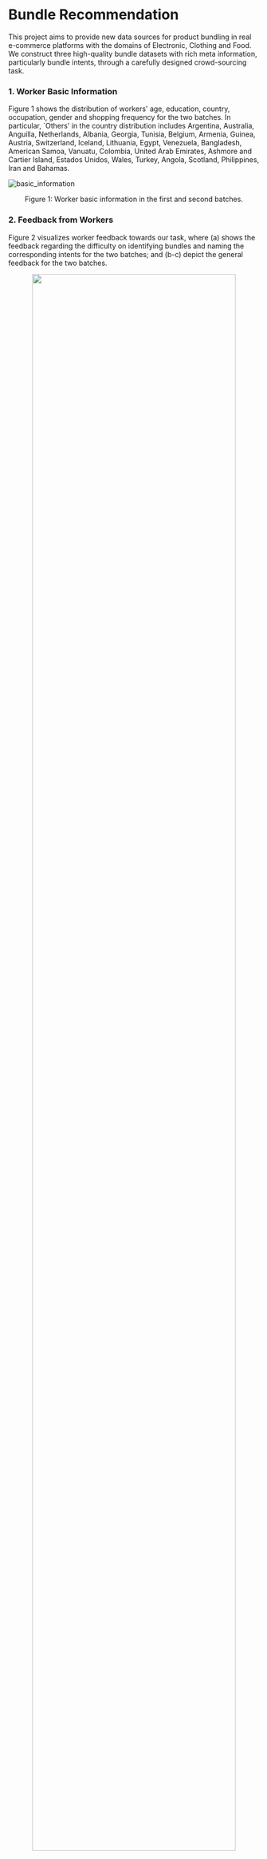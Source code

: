 # Bundle Recommendation
This project aims to provide new data sources for product bundling in real e-commerce platforms with the domains of Electronic, Clothing and Food. We construct three high-quality bundle datasets with rich meta information, particularly bundle intents, through a carefully designed crowd-sourcing task.


### 1. Worker Basic Information
Figure 1 shows the distribution of workers' age, education, country, occupation, gender and shopping frequency for the two batches. In particular, `Others' in the country distribution includes Argentina, Australia, Anguilla, Netherlands, Albania, Georgia, Tunisia, Belgium, Armenia, Guinea, Austria, Switzerland, Iceland, Lithuania, Egypt, Venezuela, Bangladesh, American Samoa, Vanuatu, Colombia, United Arab Emirates, Ashmore and Cartier Island, Estados Unidos, Wales, Turkey, Angola, Scotland, Philippines, Iran and Bahamas.


![basic_information](img/worker_basic_information.png)
<p align="center">Figure 1: Worker basic information in the first and second batches.</p>

### 2. Feedback from Workers
Figure 2 visualizes worker feedback towards our task, where (a) shows the feedback regarding the difficulty on identifying bundles and naming the corresponding intents for the two batches; and (b-c) depict the general feedback for the two batches.

<p align="center">
  <img src="img/worker_feedback.png" width="90%" height="90%">
</p>
<p align="center">Figure 2: Feedback from workers for the two batches.</p>


### 3. Bundle Detection

#### Source code
- **Pattern Mining** ([code](code/bundle%20detection/readme.md))

#### Parameter Settings
A grid search in {0.0001, 0.001, 0.01} is applied to find out the optimal settings for *support* and *confidence*, and both are set as 0.001 across the three domains.


### 4. Bundle Completion

#### Source code
- **ItemKNN & BPRMF** ([code](https://github.com/recsys-benchmark/DaisyRec-v2.0))

- **Mean-VAE & Concat-VAE** ([code](/code/bundle%20completion/readme.md))

- **TSF** ([code](/code/bundle%20completion/readme.md))


#### Parameter Settings
The dimension *d* of item and bundle representations for all methods is 20. Grid search is adopted to find out the best settings for other key parameters. In particular, learning rate ![](https://latex.codecogs.com/svg.image?\eta)  and regularization coefficient ![](https://latex.codecogs.com/svg.image?\lambda)  are searched in {0.0001, 0.001, 0.01}; the number of neighbors *K* in ItemKNN is searched in {10, 20, 30, 50}; the weight of KL divergence ![](https://latex.codecogs.com/svg.image?\alpha) in VAE is searched in {0.001, 0.01, 0.1}; the hidden layer sizes ![](https://latex.codecogs.com/svg.image?hid\\_layers) are searched in {50,100,200}; The batch size is searched in {64, 128, 256}. The number of heads (i.e., *n_heads*) for TSF is searched in {1,2,4}. The number of layers for TSF is searched in {1,2,3}. The optimal parameter settings are shown in Table 1. 

&emsp;&emsp;&emsp;&emsp;&emsp;&emsp;&emsp;&emsp;Table 1: Parameter settings for bundle completion (*d=20*).

|  | Electronic | Clothing | Food |
| :------: | :------: | :------: | :------: |
| ItemKNN | ![equation](https://latex.codecogs.com/svg.image?K=10)| ![equation](https://latex.codecogs.com/svg.image?K=10) | ![equation](https://latex.codecogs.com/svg.image?K=10) |
| BPRMF | ![equation](https://latex.codecogs.com/svg.image?\eta=0.0001)<br>![equation](https://latex.codecogs.com/svg.image?\lambda=0.001)<br>![equation](https://latex.codecogs.com/svg.image?neg\\_sample=2)<br>![equation](https://latex.codecogs.com/svg.image?batch\\_size=128) | ![equation](https://latex.codecogs.com/svg.image?\eta=0.0001)<br>![equation](https://latex.codecogs.com/svg.image?\lambda=0.01)<br>![equation](https://latex.codecogs.com/svg.image?neg\\_sample=2)<br>![equation](https://latex.codecogs.com/svg.image?batch\\_size=128) | ![equation](https://latex.codecogs.com/svg.image?\eta=0.01)<br>![equation](https://latex.codecogs.com/svg.image?\lambda=0.01)<br>![equation](https://latex.codecogs.com/svg.image?neg\\_sample=2)<br>![equation](https://latex.codecogs.com/svg.image?batch\\_size=128) |
| mean-VAE | ![equation](https://latex.codecogs.com/svg.image?\eta=0.0001)<br>![equation](https://latex.codecogs.com/svg.image?\lambda=0.001)<br>![equation](https://latex.codecogs.com/svg.image?\alpha=0.01)<br>![equation](https://latex.codecogs.com/svg.image?hid\\_layers=[100,50])<br>![equation](https://latex.codecogs.com/svg.image?dropout=0.5)<br>![equation](https://latex.codecogs.com/svg.image?batch\\_size=64) | ![equation](https://latex.codecogs.com/svg.image?\eta=0.0001)<br>![equation](https://latex.codecogs.com/svg.image?\lambda=0.0001)<br>![equation](https://latex.codecogs.com/svg.image?\alpha=0.001)<br>![equation](https://latex.codecogs.com/svg.image?hid\\_layers=[100,50])<br>![equation](https://latex.codecogs.com/svg.image?dropout=0.5)<br>![equation](https://latex.codecogs.com/svg.image?batch\\_size=128) | ![equation](https://latex.codecogs.com/svg.image?\eta=0.0001)<br>![equation](https://latex.codecogs.com/svg.image?\lambda=0.001)<br>![equation](https://latex.codecogs.com/svg.image?\alpha=0.001)<br>![equation](https://latex.codecogs.com/svg.image?hid\\_layers=[100,50])<br>![equation](https://latex.codecogs.com/svg.image?dropout=0.5)<br>![equation](https://latex.codecogs.com/svg.image?batch\\_size=64) |
| concat-VAE | ![equation](https://latex.codecogs.com/svg.image?\eta=0.0001)<br>![equation](https://latex.codecogs.com/svg.image?\lambda=0.01)<br>![equation](https://latex.codecogs.com/svg.image?\alpha=0.001)<br>![equation](https://latex.codecogs.com/svg.image?hid\\_layers=[100,50])<br>![equation](https://latex.codecogs.com/svg.image?dropout=0.5)<br>![equation](https://latex.codecogs.com/svg.image?batch\\_size=128) | ![equation](https://latex.codecogs.com/svg.image?\eta=0.001)<br>![equation](https://latex.codecogs.com/svg.image?\lambda=0.001)<br>![equation](https://latex.codecogs.com/svg.image?\alpha=0.1)<br>![equation](https://latex.codecogs.com/svg.image?hid\\_layers=[100,50])<br>![equation](https://latex.codecogs.com/svg.image?dropout=0.5)<br>![equation](https://latex.codecogs.com/svg.image?batch\\_size=64) | ![equation](https://latex.codecogs.com/svg.image?\eta=0.0001)<br>![equation](https://latex.codecogs.com/svg.image?\lambda=0.0001)<br>![equation](https://latex.codecogs.com/svg.image?\alpha=0.001)<br>![equation](https://latex.codecogs.com/svg.image?hid\\_layers=[100,50])<br>![equation](https://latex.codecogs.com/svg.image?dropout=0.5)<br>![equation](https://latex.codecogs.com/svg.image?batch\\_size=64) |
| TSF | ![equation](https://latex.codecogs.com/svg.image?\eta=0.001)<br>![equation](https://latex.codecogs.com/svg.image?n\\_heads=2)<br>![equation](https://latex.codecogs.com/svg.image?layers=1)<br>![equation](https://latex.codecogs.com/svg.image?batch\\_size=64)|![equation](https://latex.codecogs.com/svg.image?\eta=0.001)<br>![equation](https://latex.codecogs.com/svg.image?n\\_heads=1)<br>![equation](https://latex.codecogs.com/svg.image?layers=1)<br>![equation](https://latex.codecogs.com/svg.image?batch\\_size=128) | ![equation](https://latex.codecogs.com/svg.image?\eta=0.001)<br>![equation](https://latex.codecogs.com/svg.image?n\\_heads=1)<br>![equation](https://latex.codecogs.com/svg.image?layers=2)<br>![equation](https://latex.codecogs.com/svg.image?batch\\_size=128)|


### 5. Bundle Ranking

#### Source code
- **ItemKNN & BPRMF** ([code](https://github.com/recsys-benchmark/DaisyRec-v2.0))

- **DAM** ([code](https://github.com/yliuSYSU/DAM))

- **AttList** ([code](https://github.com/heyunh2015/AttList))

- **GCN & BGCN** ([code](https://github.com/cjx0525/BGCN))

#### Parameter Settings
The dimension *d* of representations is set as 20. We apply a same grid search for ![](https://latex.codecogs.com/svg.image?\eta), ![](https://latex.codecogs.com/svg.image?\lambda), ![](https://latex.codecogs.com/svg.image?K) and batch size as in bundle completion. Besides, the predictive layer *D* for AttList is searched from {20, 50, 100}; the node and message dropout rate for GCN and BGCN is searched in {0, 0.1, 0.3, 0.5}. As the training complexity for GCN and BGCN is quite high, we set the batch size as 2048 as suggested by the original paper. The optimal parameter settings are presented in Table 2. Note that the parameter settings for BGCN is the version without pre-training (i.e. ![](https://latex.codecogs.com/svg.image?BGCN_%7Bw/o%5C%20pre%7D)). 


&emsp;&emsp;&emsp;&emsp;&emsp;&emsp;&emsp;Table 2: Parameter settings for bundle ranking (*d=20*).

|  | Electronic | Clothing | Food |
| :------: | :------: | :------: | :------: |
| ItemKNN | ![equation](https://latex.codecogs.com/svg.image?K=10)| ![equation](https://latex.codecogs.com/svg.image?K=10) | ![equation](https://latex.codecogs.com/svg.image?K=10) |
| BPRMF | ![equation](https://latex.codecogs.com/svg.image?\eta=0.0001)<br>![equation](https://latex.codecogs.com/svg.image?\lambda=0.001)<br>![equation](https://latex.codecogs.com/svg.image?neg\\_sample=2)<br>![equation](https://latex.codecogs.com/svg.image?batch\\_size=128) | ![equation](https://latex.codecogs.com/svg.image?\eta=0.0001)<br>![equation](https://latex.codecogs.com/svg.image?\lambda=0.01)<br>![equation](https://latex.codecogs.com/svg.image?neg\\_sample=2)<br>![equation](https://latex.codecogs.com/svg.image?batch\\_size=128) | ![equation](https://latex.codecogs.com/svg.image?\eta=0.0001)<br>![equation](https://latex.codecogs.com/svg.image?\lambda=0.0001)<br>![equation](https://latex.codecogs.com/svg.image?neg\\_sample=2)<br>![equation](https://latex.codecogs.com/svg.image?batch\\_size=128) |
| DAM | ![equation](https://latex.codecogs.com/svg.image?\eta=0.01)<br>![equation](https://latex.codecogs.com/svg.image?neg\\_sample=1)<br>![equation](https://latex.codecogs.com/svg.image?dropout=0.5) | ![equation](https://latex.codecogs.com/svg.image?\eta=0.01)<br>![equation](https://latex.codecogs.com/svg.image?neg\\_sample=1)<br>![equation](https://latex.codecogs.com/svg.image?dropout=0.5) | ![equation](https://latex.codecogs.com/svg.image?\eta=0.01)<br>![equation](https://latex.codecogs.com/svg.image?neg\\_sample=1)<br>![equation](https://latex.codecogs.com/svg.image?dropout=0.5) |
| AttList | ![equation](https://latex.codecogs.com/svg.image?\eta=0.001)<br>![equation](https://latex.codecogs.com/svg.image?neg\\_sample=2)<br>![equation](https://latex.codecogs.com/svg.image?\\&hash;bundles/user=5)<br>![equation](https://latex.codecogs.com/svg.image?\\&hash;items/bundle=10)<br>![equation](https://latex.codecogs.com/svg.image?D=100)<br>![equation](https://latex.codecogs.com/svg.image?dropout=0.5)<br>![equation](https://latex.codecogs.com/svg.image?batch\\_size=64) | ![equation](https://latex.codecogs.com/svg.image?\eta=0.0001)<br>![equation](https://latex.codecogs.com/svg.image?neg\\_sample=2)<br>![equation](https://latex.codecogs.com/svg.image?\\&hash;bundles/user=5)<br>![equation](https://latex.codecogs.com/svg.image?\\&hash;items/bundle=10)<br>![equation](https://latex.codecogs.com/svg.image?D=50)<br>![equation](https://latex.codecogs.com/svg.image?dropout=0.5)<br>![equation](https://latex.codecogs.com/svg.image?batch\\_size=128) | ![equation](https://latex.codecogs.com/svg.image?\eta=0.001)<br>![equation](https://latex.codecogs.com/svg.image?neg\\_sample=2)<br>![equation](https://latex.codecogs.com/svg.image?\\&hash;bundles/user=5)<br>![equation](https://latex.codecogs.com/svg.image?\\&hash;items/bundle=10)<br>![equation](https://latex.codecogs.com/svg.image?D=50)<br>![equation](https://latex.codecogs.com/svg.image?dropout=0.5)<br>![equation](https://latex.codecogs.com/svg.image?batch\\_size=256) |
| GCN | ![equation](https://latex.codecogs.com/svg.image?\eta=0.01)<br>![equation](https://latex.codecogs.com/svg.image?\lambda=0.01)<br>![equation](https://latex.codecogs.com/svg.image?neg\\_sample=1)<br>![equation](https://latex.codecogs.com/svg.image?msg\\_dropout=0.3)<br>![equation](https://latex.codecogs.com/svg.image?node\\_dropout=0)<br>![equation](https://latex.codecogs.com/svg.image?prop\\_layers=2)<br>![equation](https://latex.codecogs.com/svg.image?batch\\_size=2048) | ![equation](https://latex.codecogs.com/svg.image?\eta=0.001)<br>![equation](https://latex.codecogs.com/svg.image?\lambda=0.0001)<br>![equation](https://latex.codecogs.com/svg.image?neg\\_sample=1)<br>![equation](https://latex.codecogs.com/svg.image?msg\\_dropout=0.5)<br>![equation](https://latex.codecogs.com/svg.image?node\\_dropout=0)<br>![equation](https://latex.codecogs.com/svg.image?prop\\_layers=2)<br>![equation](https://latex.codecogs.com/svg.image?batch\\_size=2048) | ![equation](https://latex.codecogs.com/svg.image?\eta=0.01)<br>![equation](https://latex.codecogs.com/svg.image?\lambda=0.0001)<br>![equation](https://latex.codecogs.com/svg.image?neg\\_sample=1)<br>![equation](https://latex.codecogs.com/svg.image?msg\\_dropout=0.5)<br>![equation](https://latex.codecogs.com/svg.image?node\\_dropout=0)<br>![equation](https://latex.codecogs.com/svg.image?prop\\_layers=2)<br>![equation](https://latex.codecogs.com/svg.image?batch\\_size=2048) |
| BGCN | ![equation](https://latex.codecogs.com/svg.image?\eta=0.001)<br>![equation](https://latex.codecogs.com/svg.image?\lambda=0.001)<br>![equation](https://latex.codecogs.com/svg.image?neg\\_sample=1)<br>![equation](https://latex.codecogs.com/svg.image?msg\\_dropout=0.1)<br>![equation](https://latex.codecogs.com/svg.image?node\\_dropout=0)<br>![equation](https://latex.codecogs.com/svg.image?prop\\_layers=2)<br>![equation](https://latex.codecogs.com/svg.image?batch\\_size=2048) | ![equation](https://latex.codecogs.com/svg.image?\eta=0.001)<br>![equation](https://latex.codecogs.com/svg.image?\lambda=0.0001)<br>![equation](https://latex.codecogs.com/svg.image?neg\\_sample=1)<br>![equation](https://latex.codecogs.com/svg.image?msg\\_dropout=0)<br>![equation](https://latex.codecogs.com/svg.image?node\\_dropout=0)<br>![equation](https://latex.codecogs.com/svg.image?prop\\_layers=2)<br>![equation](https://latex.codecogs.com/svg.image?batch\\_size=2048) | ![equation](https://latex.codecogs.com/svg.image?\eta=0.01)<br>![equation](https://latex.codecogs.com/svg.image?\lambda=0.001)<br>![equation](https://latex.codecogs.com/svg.image?neg\\_sample=1)<br>![equation](https://latex.codecogs.com/svg.image?msg\\_dropout=0.1)<br>![equation](https://latex.codecogs.com/svg.image?node\\_dropout=0.1)<br>![equation](https://latex.codecogs.com/svg.image?prop\\_layers=2)<br>![equation](https://latex.codecogs.com/svg.image?batch\\_size=2048) |


### 6. Bundle Generation Explanation

#### Source code
Please refer to [code](/code/bundle%20generation%20explanation/readme.md)
#### Parameter Settings
For LSTM, BiLSTM and Transformer, the dimension of word embeddings is 300; learning rate ![](https://latex.codecogs.com/svg.image?\eta) is searched in {0.0001, 0.001, 0.01}; batch size is searched in {16, 32, 64};  the hidden size is searched in {128, 256, 512}; the number of heads (i.e., *nhead*) for Transformer is searched in the range of [1, 8] stepped by 1; the number of encoder/decoder layers is searched in {1, 2, 3, 4}. For the pre-trained models, i.e., BertGeneration, BART-base and T5-base, the maximum length in encoder is set to 512, and the maximum length in decoder is set to 64; learning rate ![](https://latex.codecogs.com/svg.image?\eta) is searched in {0.00002, 0.00005, 0.00007, 0.0001}; the number of epochs is searched in {3, 4, 5}. The optimal parameter settings are shown in Table 3. 

&emsp;&emsp;Table 3: Parameter settings for bundle generation explanation.

|  | Optimal Parameter Settings|
| :------: | :------: | 
| LSTM | ![equation](https://latex.codecogs.com/svg.image?\eta=0.001,batch\\_size=64,hidden\\_size=512)<br>![equation](https://latex.codecogs.com/svg.image?encoder/decoder\\_layers=2)| 
| BiLSTM | ![equation](https://latex.codecogs.com/svg.image?\eta=0.001,batch\\_size=64,hidden\\_size=512) <br>![equation](https://latex.codecogs.com/svg.image?encoder/decoder\\_layers=2)|
| Transformer| ![equation](https://latex.codecogs.com/svg.image?\eta=0.0001,batch\\_size=16,hidden\\_size=512) <br>![equation](https://latex.codecogs.com/svg.image?nhead=6,encoder/decoder\\_layers=3)| 
| BertGeneration | ![equation](https://latex.codecogs.com/svg.image?\eta=0.00007,batch\\_size=4,epochs=4)| 
| BART-base | ![equation](https://latex.codecogs.com/svg.image?\eta=0.00002,batch\\_size=4,epochs=3)| 
| T5-base | ![equation](https://latex.codecogs.com/svg.image?\eta=0.00007,batch\\_size=4,epochs=3)| 

### 7. Bundle Ranking Explanation

#### Source code
- **RM** ([code](/code/bundle%20ranking%20explanation/readme.md))

- **EFM** ([code](/code/bundle%20ranking%20explanation/readme.md))

- **PGPR** ([code](https://github.com/orcax/PGPR))

- **KGAT** ([code](https://github.com/xiangwang1223/knowledge_graph_attention_network))

#### Parameter Settings
For RM, we apply a grid search in {0.0001, 0.001, 0.01, 0.1} for *support* and *confidence*; and a grid search in {1, 2, 3, 4} for *lift* to find out their optimal settings. For EFM, the regularization coefficients ![](https://latex.codecogs.com/svg.image?\lambda_{x}) and ![](https://latex.codecogs.com/svg.image?\lambda_{y}) are searched in the range of (0, 1] with a step of 0.1, while ![](https://latex.codecogs.com/svg.image?\lambda_{u}), ![](https://latex.codecogs.com/svg.image?\lambda_{h}) and ![](https://latex.codecogs.com/svg.image?\lambda_{v}) are searched in {0.0001, 0.001, 0.01, 0.1}; the total number of factors *r* is searched from {20, 50, 100}; the ratio of explicit factors ![](https://latex.codecogs.com/svg.image?r_e) is searched in a range of [0, 1] with a step of 0.1; the number of most cared features *k* in searched from [10, 100] with a step of 10. For PGPR and KGAT, we apply the same grid search for ![](https://latex.codecogs.com/svg.image?\eta), batch size, the node and message dropout rate as in bundle ranking; the dimension of representations (*d*) is searched in {20, 50, 100}; the action space and the weight of entropy loss for PGPR are searched in {100, 200, 300} and {0.0001, 0.001, 0.01}, respectively; the sampling sizes at the 3 steps (i.e., ![equation](https://latex.codecogs.com/svg.image?K_1,K_2,K_3)) for PGPR are searched in {20, 25, 30}, {5, 10, 15} and {1}, respectively; and the regularization coefficient ![](https://latex.codecogs.com/svg.image?\lambda) for KGAT is searched from {0.0001, 0.001, 0.01, 0.1}. The optimal parameter settings are shown in Table 4. 


&emsp;&emsp;&emsp;&emsp;&emsp;&emsp;&emsp;&emsp;&emsp;&emsp;&emsp;&emsp;Table 4: Parameter settings for bundle ranking explanation.

|  | Electronic | Clothing | Food |
| :------: | :------: | :------: | :------: |
| RM | ![equation](https://latex.codecogs.com/svg.image?support=0.0001)<br>![equation](https://latex.codecogs.com/svg.image?confidence=0.01)<br>![equation](https://latex.codecogs.com/svg.image?lift=3) | ![equation](https://latex.codecogs.com/svg.image?support=0.0001)<br>![equation](https://latex.codecogs.com/svg.image?confidence=0.01)<br>![equation](https://latex.codecogs.com/svg.image?lift=3) | ![equation](https://latex.codecogs.com/svg.image?support=0.0001)<br>![equation](https://latex.codecogs.com/svg.image?confidence=0.1)<br>![equation](https://latex.codecogs.com/svg.image?lift=3) |
| EFM | ![equation](https://latex.codecogs.com/svg.image?\lambda_{x}=\lambda_{y}=0.1)<br>![equation](https://latex.codecogs.com/svg.image?\lambda_{u}=\lambda_{v}=\lambda_{h}=0.001)<br>![equation](https://latex.codecogs.com/svg.image?r=100)<br>![equation](https://latex.codecogs.com/svg.image?r_e=0.2)<br>![equation](https://latex.codecogs.com/svg.image?k=30) | ![equation](https://latex.codecogs.com/svg.image?\lambda_{x}=\lambda_{y}=0.9)<br>![equation](https://latex.codecogs.com/svg.image?\lambda_{u}=\lambda_{v}=\lambda_{h}=0.001)<br>![equation](https://latex.codecogs.com/svg.image?r=100)<br>![equation](https://latex.codecogs.com/svg.image?r_e=0.4)<br>![equation](https://latex.codecogs.com/svg.image?k=30) | ![equation](https://latex.codecogs.com/svg.image?\lambda_{x}=\lambda_{y}=0.5)<br>![equation](https://latex.codecogs.com/svg.image?\lambda_{u}=\lambda_{v}=\lambda_{h}=0.0001)<br>![equation](https://latex.codecogs.com/svg.image?r=100)<br>![equation](https://latex.codecogs.com/svg.image?r_e=0.4)<br>![equation](https://latex.codecogs.com/svg.image?k=30) |
| PGPR | ![equation](https://latex.codecogs.com/svg.image?\eta=0.001)<br>![equation](https://latex.codecogs.com/svg.image?d=50)<br>![equation](https://latex.codecogs.com/svg.image?ent\\_weight=0.001)<br>![equation](https://latex.codecogs.com/svg.image?act\\_space=300)<br>![equation](https://latex.codecogs.com/svg.image?dropout=0.5)<br>![equation](https://latex.codecogs.com/svg.image?K_1=20,K_2=5,K_3=1)<br>![equation](https://latex.codecogs.com/svg.image?batch\\_size=64) | ![equation](https://latex.codecogs.com/svg.image?\eta=0.0001)<br>![equation](https://latex.codecogs.com/svg.image?d=100)<br>![equation](https://latex.codecogs.com/svg.image?ent\\_weight=0.0001)<br>![equation](https://latex.codecogs.com/svg.image?act\\_space=300)<br>![equation](https://latex.codecogs.com/svg.image?dropout=0.5)<br>![equation](https://latex.codecogs.com/svg.image?K_1=25,K_2=5,K_3=1)<br>![equation](https://latex.codecogs.com/svg.image?batch\\_size=128)  | ![equation](https://latex.codecogs.com/svg.image?\eta=0.0001)<br>![equation](https://latex.codecogs.com/svg.image?d=100)<br>![equation](https://latex.codecogs.com/svg.image?ent\\_weight=0.0001)<br>![equation](https://latex.codecogs.com/svg.image?act\\_space=200)<br>![equation](https://latex.codecogs.com/svg.image?dropout=0.5)<br>![equation](https://latex.codecogs.com/svg.image?K_1=20,K_2=5,K_3=1)<br>![equation](https://latex.codecogs.com/svg.image?batch\\_size=64)  |
| KGAT | ![equation](https://latex.codecogs.com/svg.image?\eta=0.01)<br>![equation](https://latex.codecogs.com/svg.image?\lambda=0.0001)<br>![equation](https://latex.codecogs.com/svg.image?d=50)<br>![equation](https://latex.codecogs.com/svg.image?msg\\_dropout=0.8)<br>![equation](https://latex.codecogs.com/svg.image?node\\_dropout=0)<br>![equation](https://latex.codecogs.com/svg.image?batch\\_size=64) | ![equation](https://latex.codecogs.com/svg.image?\eta=0.01)<br>![equation](https://latex.codecogs.com/svg.image?\lambda=0.0001)<br>![equation](https://latex.codecogs.com/svg.image?d=50)<br>![equation](https://latex.codecogs.com/svg.image?msg\\_dropout=0.1)<br>![equation](https://latex.codecogs.com/svg.image?node\\_dropout=0.3)<br>![equation](https://latex.codecogs.com/svg.image?batch\\_size=64) | ![equation](https://latex.codecogs.com/svg.image?\eta=0.01)<br>![equation](https://latex.codecogs.com/svg.image?\lambda=0.0001)<br>![equation](https://latex.codecogs.com/svg.image?d=50)<br>![equation](https://latex.codecogs.com/svg.image?msg\\_dropout=0.5)<br>![equation](https://latex.codecogs.com/svg.image?node\\_dropout=0.5)<br>![equation](https://latex.codecogs.com/svg.image?batch\\_size=64) |

### 8. Bundle Auto-Naming

#### Source code
Please refer to [code](/code/bundle%20auto-naming/readme.md)
#### Parameter Settings
For the ImageCap model, the maximum length in decoder is set to 64; learning rate ![](https://latex.codecogs.com/svg.image?\eta) is searched in {0.00002, 0.00005, 0.00007, 0.0001}; the number of epochs is searched in {3, 4, 5}. The optimal parameter settings are shown in Table 5. 

&emsp;Table 5: Parameter settings for bundle generation explanation.

|  | Optimal Parameter Settings|
| :------: | :------: | 
| ImageCap | ![equation](https://latex.codecogs.com/svg.image?\eta=0.00005,batch\\_size=4,epochs=3)| 


### 9. Statistics of Datasets

&emsp;&emsp;&emsp;&emsp;&emsp;&emsp;&emsp;&emsp;Table 6: Statistics of datasets.

|      | Electronic | Clothing | Food |
|:------|:------------:|:----------:|:------:|
| #Users |    888   |   965    | 879  |
| #Items |    3499  |   4487   | 3767 |
| #Sessions | 1145  |   1181   | 1161 |
| #Bundles | 1750 | 1910 | 1784 |
| #Intents | 1422 | 1466 | 1156 |
| Average Bundle Size | 3.52 | 3.31 | 3.58 |
| #User-Item Interactions | 6165 | 6326 | 6395 |
| #User-Bundle Interactions | 1753 | 1912 | 1785 |
| Density of User-Item Interactions | 0.20% | 0.15% | 0.19% |
| Density of User-Bundle Interactions | 0.11% | 0.10% | 0.11% |

### 10. Descriptions of Data Files
Under the 'dataset' folder, there are three domains, including clothing, electronic and food. Each domain contains the following 9 data files.

<p align="center">Table 7: The descriptions of the data files.</p>

| File Name | Descriptions |
|-----------|--------------|
| user_item_pretrain.csv| This file contains the user-item interactions aiming to obtain the pre-trained item representations via BPRMF for model initialization.<br> This is a tab separated list with 3 columns: `user ID \| item ID \| timestamp \|`<!--<br>The user IDs are the ones used in the `user_bundle.csv` and `user_item.csv` data sets. The item IDs are the ones used in the `user_item.csv`, `session_item.csv` and `item_categories.csv` data sets.-->|
| user_item.csv | This file contains the user-item interactions.<br> This is a tab separated list with 3 columns: `user ID \| item ID \| timestamp \|`  |
| session_item.csv | This file contains sessions and their associated items. Each session has at least 2 items.<br> This is a tab separated list with 2 columns: `session ID \| item ID \|` <!--<br>The session IDs are the ones used in the `session_bundle.csv` and `user_session.csv` data sets.-->  |
| user_session.csv| This file contains users and their associated sessions.<br> This is a tab separated list with 3 columns: `user ID \| session ID \| timestamp \|`  |
| session_bundle.csv| This file contains sessions and their detected bundles. Each session has at least 1 bundle.<br> This is a tab separated list with 2 columns: `session ID \| bundle ID \|` <!--<br>The bundle IDs are the ones used in the `bundle_item.csv` ,`user_bundle.csv` and `bundle_intent.csv` data sets.--> <br>The session ID contained in the session_item.csv but not in session_bundle.csv indicates there is no bundle detected in this session. |
| bundle_intent.csv | This file contains bundles and their annotated intents.<br> This is a tab separated list with 2 columns: `bundle ID \| intent \|`  |
| bundle_item.csv | This file contains bundles and their associated items. Each bundle has at least 2 items.<br> This is a tab separated list with 2 columns: `bundle ID \| item ID \|` |
| user_bundle.csv | This file contains the user-bundle interactions.<br> This is a tab separated list with 3 columns: `user ID \| bundle ID \| timestamp \|`  |
| item_categories.csv| This file contains items and their affiliated categories.<br> This is a tab separated list with 2 columns: `item ID \| categories \|`  <br> The format of data in `categories` column is a list of string. |
| item_titles.csv| This file contains items and their affiliated titles.<br> This is a tab separated list with 2 columns: `item ID \| titles \|`  |
| item_idx_mapping.csv| This file contains items and their source ID in Amazon datasets.<br> This is a tab separated list with 2 columns: `item ID \| source ID \|`  |
| user_idx_mapping.csv| This file contains users and their source ID in Amazon datasets.<br> This is a tab separated list with 2 columns: `user ID \| source ID \|`  |


### Cite

Please cite the following paper if you use **our dataset** in a research paper:

```
@inproceedings{sun2022revisiting,
  title={Revisiting Bundle Recommendation: Datasets, Tasks, Challenges and Opportunities for Intent-Aware Product Bundling},
  author={Sun, Zhu and Yang, Jie and Feng, Kaidong and Fang, Hui and Qu, Xinghua and Ong, Yew Soon},
  booktitle={Proceedings of the 45th International ACM SIGIR Conference on Research and Development in Information Retrieval},
  year={2022}
}

```



### Acknowledgements

Our datasets are constructed on the basis of Amazon datasets (http://jmcauley.ucsd.edu/data/amazon/links.html).

All pre-trained models in bundle generation explanation are implemented based on Hugging Face (https://huggingface.co/).
